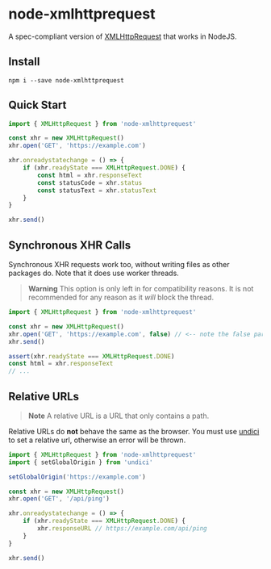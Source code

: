 # node-xmlhttprequest

A spec-compliant version of [XMLHttpRequest](https://xhr.spec.whatwg.org/) that works in NodeJS.

## Install

```
npm i --save node-xmlhttprequest
```

## Quick Start

```js
import { XMLHttpRequest } from 'node-xmlhttprequest'

const xhr = new XMLHttpRequest()
xhr.open('GET', 'https://example.com')

xhr.onreadystatechange = () => {
	if (xhr.readyState === XMLHttpRequest.DONE) {
		const html = xhr.responseText
		const statusCode = xhr.status
		const statusText = xhr.statusText
	}
}

xhr.send()
```

## Synchronous XHR Calls

Synchronous XHR requests work too, without writing files as other packages do. Note that it does use worker threads.

> **Warning**
> This option is only left in for compatibility reasons. It is not recommended for any reason as it *will* block the thread.

```js
import { XMLHttpRequest } from 'node-xmlhttprequest'

const xhr = new XMLHttpRequest()
xhr.open('GET', 'https://example.com', false) // <-- note the false parameter
xhr.send()

assert(xhr.readyState === XMLHttpRequest.DONE)
const html = xhr.responseText
// ...
```

## Relative URLs

> **Note**
> A relative URL is a URL that only contains a path.

Relative URLs do **not** behave the same as the browser. You must use [undici](https://github.com/nodejs/undici) to set a relative url, otherwise an error will be thrown.

```js
import { XMLHttpRequest } from 'node-xmlhttprequest'
import { setGlobalOrigin } from 'undici'

setGlobalOrigin('https://example.com')

const xhr = new XMLHttpRequest()
xhr.open('GET', '/api/ping')

xhr.onreadystatechange = () => {
	if (xhr.readyState === XMLHttpRequest.DONE) {
		xhr.responseURL // https://example.com/api/ping
	}
}

xhr.send()
```